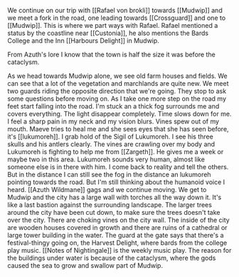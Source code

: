  We continue on our trip with [[Rafael von brokli]] towards [[Mudwip]] and we meet a fork in the road, one leading towards [[Crossguard]] and one to [[Mudwip]]. This is where we part ways with Rafael.
 Rafael mentioned a status by the coastline near [[Custonia]], he also mentions the Bards College and the Inn [[Harbours Delight]] in Mudwip.

From Azuth's lore I know that the town is half the size it was before the cataclysm.

As we head towards Mudwip alone, we see old farm houses and fields. We can see that a lot of the vegetation and marchlands are quite new. We meet two guards riding the opposite direction that we're going. They stop to ask some questions before moving on.
As I take one more step on the road my feet start falling into the road. I'm stuck an a thick fog surrounds me and covers everything. The light disappear completely. Time slows down for me. I feel a sharp pain in my neck and my vision blurs. Vines spew out of my mouth.
Maeve tries to heal me and she sees eyes that she has seen before, it's [[lukumoreh]].
I grab hold of the Sigil of Lukumoreh. I see his three skulls and his antlers clearly. The vines are crawling over my body and Lukumoreh is fighting to help me from [[Zargeth]].
He gives me a week or maybe two in this area. Lukumoreh sounds very human, almost like someone else is in there with him.
I come back to reality and tell the others. But in the distance I can still see the fog in the distance an lukumoreh pointing towards the road. But I'm still thinking about the humanoid voice I heard.
[[Azuth Wildmane]] gags and we continue moving.
We get to Mudwip and the city has a large wall with torches all the way down it. It's like a last bastion against the surrounding landscape.
The larger trees around the city have been cut down, to make sure the trees doesn't take over the city. There are choking vines on the city wall.
The inside of the city are wooden houses covered in growth and there are ruins of a cathedral or large tower building in the water. The guard at the gate says that there's a festival-thingy going on, the Harvest Delight, where bards from the college play music. [[Notes of Nightingale]] is the weekly music play.
The reason for the buildings under water is because of the cataclysm, where the gods caused the sea to grow and swallow part of Mudwip.